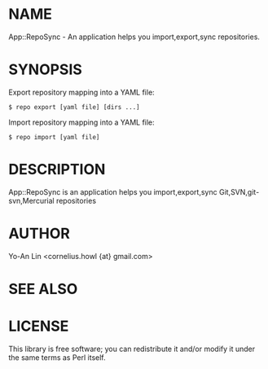 # NAME

App::RepoSync - An application helps you import,export,sync repositories.

# SYNOPSIS

Export repository mapping into a YAML file:

    $ repo export [yaml file] [dirs ...]

Import repository mapping into a YAML file:

    $ repo import [yaml file]

# DESCRIPTION

App::RepoSync is an application helps you import,export,sync
Git,SVN,git-svn,Mercurial repositories

# AUTHOR

Yo-An Lin <cornelius.howl {at} gmail.com>

# SEE ALSO

# LICENSE

This library is free software; you can redistribute it and/or modify
it under the same terms as Perl itself.
